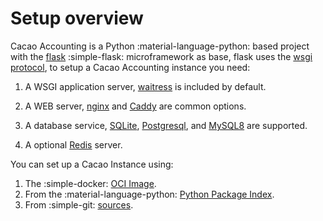 # Setup overview

Cacao Accounting is a Python :material-language-python: based project with the [flask](flask.palletsprojects.com) :simple-flask:
microframework as base, flask uses the [wsgi protocol](https://peps.python.org/pep-3333/), to setup a Cacao Accounting instance
you need:

1. A WSGI application server, [waitress](https://docs.pylonsproject.org/projects/waitress/en/latest/) is included by default.

2. A WEB server, [nginx](https://nginx.org/en/) and [Caddy](https://caddyserver.com/) are common options.

3. A database service, [SQLite](https://www.sqlite.org/index.html), [Postgresql](https://www.postgresql.org/), and [MySQL8](https://www.mysql.com/)
   are supported.

4. A optional [Redis](https://redis.io/) server.

You can set up a Cacao Instance using:

1. The :simple-docker: [OCI Image](container.md).
2. From the :material-language-python: [Python Package Index](pypi.md).
3. From :simple-git: [sources](sources.md).

